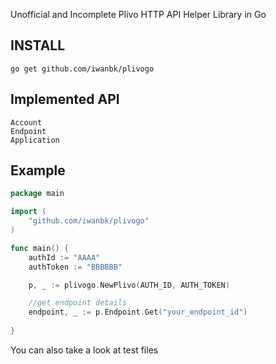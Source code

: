 Unofficial and Incomplete Plivo HTTP API Helper Library in Go
## INSTALL
    go get github.com/iwanbk/plivogo

## Implemented API
    Account
    Endpoint
    Application

## Example

```go
package main

import (
    "github.com/iwanbk/plivogo"
)

func main() {
	authId := "AAAA"
	authToken := "BBBBBB"

	p, _ := plivogo.NewPlivo(AUTH_ID, AUTH_TOKEN)

    //get endpoint details
	endpoint, _ := p.Endpoint.Get("your_endpoint_id")
	
}
```

You can also take a look at test files

